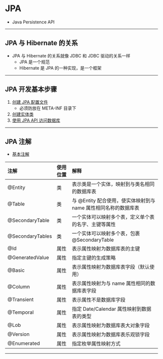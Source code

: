# JPA
- Java Persistence API
---
## JPA 与 Hibernate 的关系
- JPA 与 Hibernate 的关系就像 JDBC 和 JDBC 驱动的关系一样
    - JPA 是一个规范
    - Hibernate 是 JPA 的一种实现，是一个框架
---
## JPA 开发基本步骤
1. [创建 JPA 配置文件](src/main/resources/META-INF/persistence.xml)
    - 必须防放在 META-INF 目录下
2. [创建实体类](src/main/java/com/ljh/entity/Customer.java)
3. [使用 JPA API 访问数据库](src/test/java/com/ljh/JpaTest.java)
---
## JPA 注解
- [基本注解](src/main/java/com/ljh/entity/Customer.java)

| 注解               | 使用位置 | 解释                                      |
|:-----------------|:-----|:----------------------------------------|
| @Entity          | 类    | 表示类是一个实体，映射到与类名相同的数据库表                  |
| @Table           | 类    | 与 @Entity 配合使用，使实体映射到与 name 属性相同名称的数据库表 |
| @SecondaryTable  | 类    | 一个实体可以映射多个表，定义单个表的名字、主键等属性              |
| @SecondaryTables | 类    | 一个实体可以映射多个表，包裹 @SecondaryTable          |
| @Id              | 属性   | 表示属性映射为数据库表的主键                          |
| @GeneratedValue  | 属性   | 指定主键的生成策略                               |
| @Basic           | 属性   | 表示属性映射为数据库表字段（默认使用）                     |
| @Column          | 属性   | 表示属性映射为与 name 属性相同的数据库表字段               |
| @Transient       | 属性   | 表示属性不是数据库字段                             |
| @Temporal        | 属性   | 指定 Date/Calendar 属性映射到数据表的类型            |
| @Lob             | 属性   | 表示属性映射为数据库表大对象字段                        |
| @Version         | 属性   | 表示属性映射为数据库表乐观锁字段                        |
| @Enumerated      | 属性   | 指定枚举属性映射方式                              |
--- 
